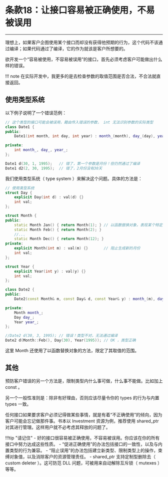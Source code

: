 # 条款18：让接口容易被正确使用，不易被误用

---

理想上，如果客户企图使用某个接口而却没有获得他预期的行为，这个代码不该通过编译；如果代码通过了编译，它的作为就该是客户所想要的。

欲开发一个“容易被使用，不容易被误用”的接口，首先必须考虑客户可能做出什么样的错误。

!!! note
	在实际开发中，我更多的是去检查参数的取值范围是否合法，不合法就直接返回。

## 使用类型系统

以下例子说明了一个错误范例：

```c++
// 这个类型的接口可能会被误用，籍由传入错误的参数， int 无法识别参数的实际类型
class Date1 {
public:
	Date1(int month, int day, int year) : month_(month), day_(day), year_(year) {}

private:
	int month_, day_, year_;
};

Date1 d(30, 1, 1995);	// 错了，第一个参数是月份！但仍然通过了编译
Date1 d2(2, 30, 1995);	// 错了，2月份没有30天
```

我们使用类型系统（ type system ）来解决这个问题。具体的方法是：

```c++
// 使用类型系统
struct Day {
	explicit Day(int d) : val(d) {}
	int	val;
};

struct Month {
public:
	static Month Jan() { return Month(1); }	// 以函数替换对象，表现某个特定月份
	static Month Feb() { return Month(2); }
	//...
	static Month Dec() { return Month(12); }
private:
	explicit Month(int m) : val(m) {}		// 阻止生成新的月份
	int val;
};

struct Year {
	explicit Year(int y) : val(y) {}
	int val;
};

class Date2 {
public:
	Date2(const Month& m, const Day& d, const Year& y) : month_(m), day_(d), year_(y) {}

private:
	Month month_;
	Day day_;
	Year year_;
};

//Date2 d(30, 3, 1995);	// 错误！类型不对，无法通过编译
Date2 d(Month::Feb(), Day(30), Year(1995));	// OK ，类型正确
```

这里 Month 还使用了以函数替换对象的方法，限定了其取值的范围。

## 其他

预防客户错误的另一个方法是，限制类型内什么事可做，什么事不能做。比如加上 const 。

另一个一般性准则是：除非有好理由，否则应该尽量令你的 types 的行为与内置 types 一致。

任何接口如果要求客户必须记得做某些事情，就是有着“不正确使用”的倾向，因为客户可能会忘记做那件事。书本以 Investment 资源为例，推荐使用 shared_ptr 对其进行管理。这样用户就不必考虑其释放的问题了。

!!!tip "请记住"
	- 好的接口很容易被正确使用，不容易被误用。你应该在你的所有接口中努力达成这些性质。
	- “促进正确使用”的办法包括接口的一致性，以及与内置类型的行为兼容。
	- “阻止误用”的办法包括建立新类型、限制类型上的操作，束缚对象值，以及消除客户的资源管理责任。
	- shared_ptr 支持定制型删除去（ custom deleter ）。这可防范 DLL 问题，可被用来自动解除互斥锁（ mutexes ）等等。